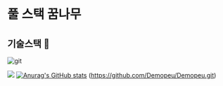# 풀 스택 꿈나무 <h6>
## 기술스택 👺
![git](https://img.shields.io/badge/-Git-F05032?style=for-the-badge&logo=git&logoColor=ffffff)

![](https://github-readme-stats.vercel.app/api?username=Demopeu&hide_title=true&show_icons=true&include_all_commits=true&disable_animations=true&theme=vue)
[![Anurag's GitHub stats](https://github-readme-stats.vercel.app/api?username=Demopeu)](https://github.com/anuraghazra/github-readme-stats)
  (https://github.com/Demopeu/Demopeu.git)
